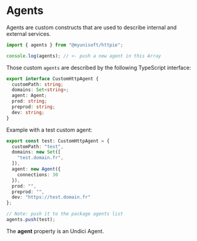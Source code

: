 # Agents

Agents are custom constructs that are used to describe internal and external services.

```js
import { agents } from "@myunisoft/httpie";

console.log(agents); // <- push a new agent in this Array
```

Those custom `agents` are described by the following TypeScript interface:
```ts
export interface CustomHttpAgent {
  customPath: string;
  domains: Set<string>;
  agent: Agent;
  prod: string;
  preprod: string;
  dev: string;
}
```

Example with a test custom agent:
```ts
export const test: CustomHttpAgent = {
  customPath: "test",
  domains: new Set([
    "test.domain.fr",
  ]),
  agent: new Agent({
    connections: 30
  }),
  prod: "",
  preprod: "",
  dev: "https://test.domain.fr"
};

// Note: push it to the package agents list
agents.push(test);
```

The **agent** property is an Undici Agent.
